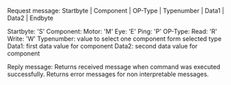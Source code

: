 Request message:
	Startbyte | Component | OP-Type | Typenumber | Data1 | Data2 | Endbyte

Startbyte:	'S'
Component:
	Motor:	'M'
	Eye:	'E'
	Ping:	'P'
OP-Type:
	Read:	'R'
	Write:	'W'
Typenumber:	value to select one component form selected type
Data1:		first data value for component
Data2:		second data value for component

Reply message:
Returns received message when command was executed successfully.
Returns error messages for non interpretable messages.



